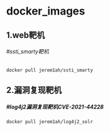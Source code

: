 # docker_images

## 1.web靶机

###### #ssti_smarty靶机

```
docker pull jerem1ah/ssti_smarty
```



## 2.漏洞复现靶机

##### #log4j2漏洞复现靶机CVE-2021-44228

```
docker pull jerem1ah/log4j2_solr
```


